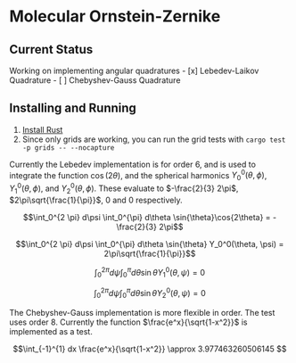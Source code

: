 # Molecular Ornstein-Zernike

## Current Status
Working on implementing angular quadratures
    - [x] Lebedev-Laikov Quadrature
    - [ ] Chebyshev-Gauss Quadrature

## Installing and Running
1. [Install Rust](https://www.rust-lang.org/tools/install)
2. Since only grids are working, you can run the grid tests with `cargo test -p grids -- --nocapture`

Currently the Lebedev implementation is for order 6, and is used to integrate the function $\cos(2\theta)$, and the spherical harmonics $Y_0^0(\theta, \phi)$, $Y_1^0(\theta, \phi)$, and $Y_2^0(\theta, \phi)$. These evaluate to $-\frac{2}{3} 2\pi$, $2\pi\sqrt{\frac{1}{\pi}}$, $0$ and $0$ respectively.

$$\int_0^{2 \pi} d\psi \int_0^{\pi} d\theta \sin{\theta}\cos{2\theta} = -\frac{2}{3} 2\pi$$

$$\int_0^{2 \pi} d\psi \int_0^{\pi} d\theta \sin{\theta} Y_0^0(\theta, \psi) = 2\pi\sqrt{\frac{1}{\pi}}$$

$$\int_0^{2 \pi} d\psi \int_0^{\pi} d\theta \sin{\theta} Y_1^0(\theta, \psi) = 0$$

$$\int_0^{2 \pi} d\psi \int_0^{\pi} d\theta \sin{\theta} Y_2^0(\theta, \psi) = 0$$

The Chebyshev-Gauss implementation is more flexible in order. The test uses order 8. Currently the function $\frac{e^x}{\sqrt{1-x^2}}$ is implemented as a test.

$$\int_{-1}^{1} dx \frac{e^x}{\sqrt{1-x^2}} \approx 3.977463260506145 $$
